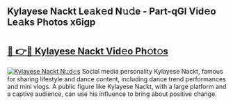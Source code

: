 ## Kylayese Nackt Le𝚊k𝚎d N𝚞𝚍e - Part-qGI Vid𝚎o Le𝚊ks Photos x6igp

# <h2><a href="http://fb0xm4.evod.top/?m=Kylayese+Nackt">🔗 👉🔴 Kylayese Nackt Vid𝚎o Ph𝚘t𝚘s</a></h2>

[![Kylayese Nackt N𝚞d𝚎s](https://i.imgur.com/8V9OHl7.gif)](http://fb0xm4.evod.top/?m=Kylayese+Nackt)
Social media personality Kylayese Nackt, famous for sharing lifestyle and dance content, including dance trend performances and mini vlogs. A public figure like Kylayese Nackt, with a large platform and a captive audience, can use his influence to bring about positive change. 
